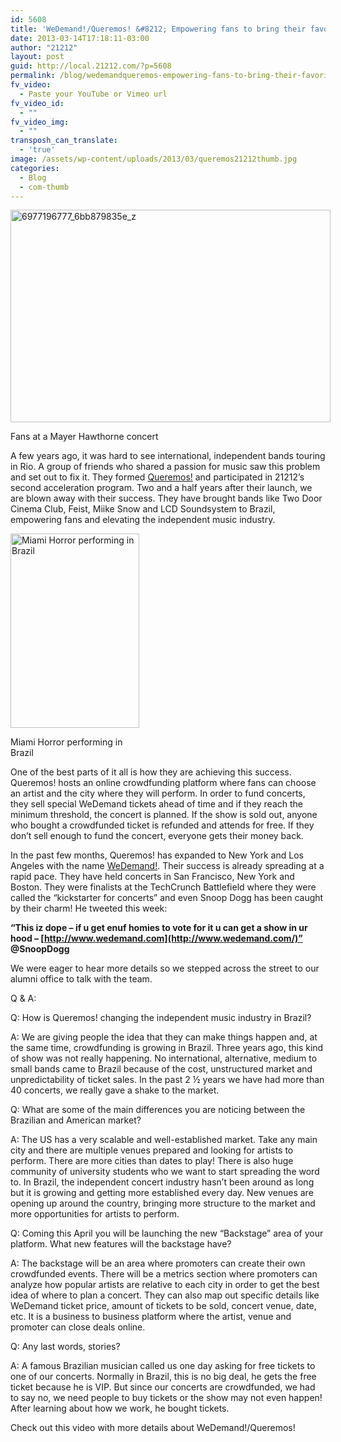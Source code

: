 ```yaml
---
id: 5608
title: 'WeDemand!/Queremos! &#8212; Empowering fans to bring their favorite artist to their cities'
date: 2013-03-14T17:18:11-03:00
author: "21212"
layout: post
guid: http://local.21212.com/?p=5608
permalink: /blog/wedemandqueremos-empowering-fans-to-bring-their-favorite-artist-to-their-cities/
fv_video:
  - Paste your YouTube or Vimeo url
fv_video_id:
  - ""
fv_video_img:
  - ""
transposh_can_translate:
  - 'true'
image: /assets/wp-content/uploads/2013/03/queremos21212thumb.jpg
categories:
  - Blog
  - com-thumb
---
```

<div id="attachment_5617" style="width: 522px" class="wp-caption aligncenter">
  <a href="http://local.21212.com/assets/wp-content/uploads/2013/03/6977196777_6bb879835e_z.jpg"><img aria-describedby="caption-attachment-5617" class=" wp-image-5617 " alt="6977196777_6bb879835e_z" src="{{ site.url }}/assets/wp-content/uploads/2013/03/6977196777_6bb879835e_z.jpg" width="512" height="340" srcset="{{ site.url }}/assets/wp-content/uploads/2013/03/6977196777_6bb879835e_z.jpg 640w, {{ site.url }}/assets/wp-content/uploads/2013/03/6977196777_6bb879835e_z-300x199.jpg 300w" sizes="(max-width: 512px) 100vw, 512px" /></a>

  <p id="caption-attachment-5617" class="wp-caption-text">
    Fans at a Mayer Hawthorne concert
  </p>
</div>

A few years ago, it was hard to see international, independent bands touring in Rio. A group of friends who shared a passion for music saw this problem and set out to fix it. They formed [Queremos!](http://www.queremos.com.br/) and participated in 21212’s second acceleration program. Two and a half years after their launch, we are blown away with their success. They have brought bands like Two Door Cinema Club, Feist, Miike Snow and LCD Soundsystem to Brazil, empowering fans and elevating the independent music industry.

<div id="attachment_5613" style="width: 216px" class="wp-caption alignleft">
  <a href="http://local.21212.com/assets/wp-content/uploads/2013/03/6962690185_c8aa381716_c.jpg"><img aria-describedby="caption-attachment-5613" class="wp-image-5613     " alt="Miami Horror performing in Brazil " src="{{ site.url }}/assets/wp-content/uploads/2013/03/6962690185_c8aa381716_c.jpg" width="206" height="311" srcset="{{ site.url }}/assets/wp-content/uploads/2013/03/6962690185_c8aa381716_c.jpg 531w, {{ site.url }}/assets/wp-content/uploads/2013/03/6962690185_c8aa381716_c-199x300.jpg 199w" sizes="(max-width: 206px) 100vw, 206px" /></a>

  <p id="caption-attachment-5613" class="wp-caption-text">
    Miami Horror performing in Brazil
  </p>
</div>

One of the best parts of it all is how they are achieving this success. Queremos! hosts an online crowdfunding platform where fans can choose an artist and the city where they will perform. In order to fund concerts, they sell special WeDemand tickets ahead of time and if they reach the minimum threshold, the concert is planned. If the show is sold out, anyone who bought a crowdfunded ticket is refunded and attends for free. If they don’t sell enough to fund the concert, everyone gets their money back.

In the past few months, Queremos! has expanded to New York and Los Angeles with the name [WeDemand!](http://www.wedemand.com/). Their success is already spreading at a rapid pace. They have held concerts in San Francisco, New York and Boston. They were finalists at the TechCrunch Battlefield where they were called the “kickstarter for concerts” and even Snoop Dogg has been caught by their charm! He tweeted this week:

**“This iz dope &#8211; if u get enuf homies to vote for it u can get a show in ur hood &#8211; [http://www.wedemand.com](http://www.wedemand.com/)” @SnoopDogg**

We were eager to hear more details so we stepped across the street to our alumni office to talk with the team.

Q & A:

Q: How is Queremos! changing the independent music industry in Brazil?

A: We are giving people the idea that they can make things happen and, at the same time, crowdfunding is growing in Brazil. Three years ago, this kind of show was not really happening. No international, alternative, medium to small bands came to Brazil because of the cost, unstructured market and unpredictability of ticket sales. In the past 2 ½ years we have had more than 40 concerts, we really gave a shake to the market.

Q: What are some of the main differences you are noticing between the Brazilian and American market?

A: The US has a very scalable and well-established market. Take any main city and there are multiple venues prepared and looking for artists to perform. There are more cities than dates to play! There is also huge community of university students who we want to start spreading the word to. In Brazil, the independent concert industry hasn’t been around as long but it is growing and getting more established every day. New venues are opening up around the country, bringing more structure to the market and more opportunities for artists to perform.

Q: Coming this April you will be launching the new “Backstage” area of your platform. What new features will the backstage have?

A: The backstage will be an area where promoters can create their own crowdfunded events. There will be a metrics section where promoters can analyze how popular artists are relative to each city in order to get the best idea of where to plan a concert. They can also map out specific details like WeDemand ticket price, amount of tickets to be sold, concert venue, date, etc. It is a business to business platform where the artist, venue and promoter can close deals online.

Q: Any last words, stories?

A: A famous Brazilian musician called us one day asking for free tickets to one of our concerts. Normally in Brazil, this is no big deal, he gets the free ticket because he is VIP. But since our concerts are crowdfunded, we had to say no, we need people to buy tickets or the show may not even happen! After learning about how we work, he bought tickets.

Check out this video with more details about WeDemand!/Queremos!
